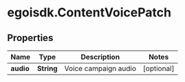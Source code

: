 # egoisdk.ContentVoicePatch

## Properties

Name | Type | Description | Notes
------------ | ------------- | ------------- | -------------
**audio** | **String** | Voice campaign audio | [optional] 


